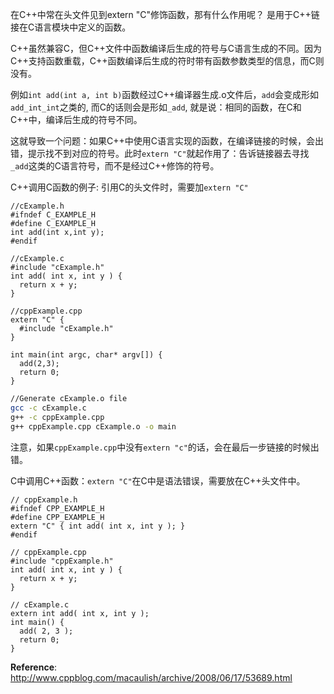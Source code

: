 在C++中常在头文件见到extern "C"修饰函数，那有什么作用呢？ 是用于C++链接在C语言模块中定义的函数。

C++虽然兼容C，但C++文件中函数编译后生成的符号与C语言生成的不同。因为C++支持函数重载，C++函数编译后生成的符时带有函数参数类型的信息，而C则没有。

例如`int add(int a, int b)`函数经过C++编译器生成.o文件后，`add`会变成形如`add_int_int`之类的, 而C的话则会是形如`_add`, 就是说：相同的函数，在C和C++中，编译后生成的符号不同。

这就导致一个问题：如果C++中使用C语言实现的函数，在编译链接的时候，会出错，提示找不到对应的符号。此时`extern "C"`就起作用了：告诉链接器去寻找`_add`这类的C语言符号，而不是经过C++修饰的符号。

C++调用C函数的例子: 引用C的头文件时，需要加`extern "C"`

```
//cExample.h
#ifndef C_EXAMPLE_H
#define C_EXAMPLE_H
int add(int x,int y);
#endif

//cExample.c
#include "cExample.h"
int add( int x, int y ) {
  return x + y;
}

//cppExample.cpp
extern "C" {
  #include "cExample.h"
}

int main(int argc, char* argv[]) {
  add(2,3); 
  return 0;
}
```

```bash
//Generate cExample.o file
gcc -c cExample.c
g++ -c cppExample.cpp
g++ cppExample.cpp cExample.o -o main
```

注意，如果`cppExample.cpp`中没有`extern "c"`的话，会在最后一步链接的时候出错。

C中调用C++函数：`extern "C"`在C中是语法错误，需要放在C++头文件中。

```
// cppExample.h
#ifndef CPP_EXAMPLE_H
#define CPP_EXAMPLE_H
extern "C" { int add( int x, int y ); }
#endif

// cppExample.cpp
#include "cppExample.h"
int add( int x, int y ) {
  return x + y;
}

// cExample.c
extern int add( int x, int y );
int main() {
  add( 2, 3 ); 
  return 0;
}
```

**Reference**: http://www.cppblog.com/macaulish/archive/2008/06/17/53689.html